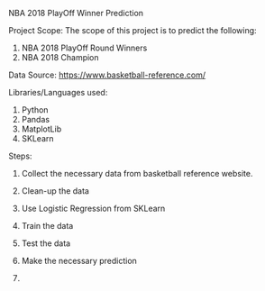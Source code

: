 NBA 2018 PlayOff Winner Prediction

Project Scope:  The scope of this project is to predict the following:

1.  NBA 2018 PlayOff Round Winners
2.  NBA 2018 Champion

Data Source:  https://www.basketball-reference.com/

Libraries/Languages used:
1. Python
2. Pandas
3.  MatplotLib
4.  SKLearn

Steps:

1.  Collect the necessary data from basketball reference website.
2.  Clean-up the data
3.  Use Logistic Regression from SKLearn
4.  Train the data
5.  Test the data
6.  Make the necessary prediction





2.
